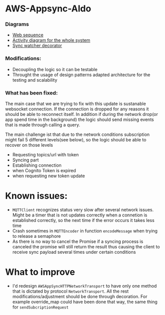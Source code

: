 # AWS-Appsync-Aldo


### Diagrams
- [Web sequence](https://www.lucidchart.com/invitations/accept/b60444f2-6543-4d62-9c13-12fdfdc07a5c)
- [Activity diagram for the whole system](https://www.lucidchart.com/invitations/accept/8b91585b-3901-46cd-992a-b5caea1e22c5)
- [Sync watcher decorator](https://www.lucidchart.com/invitations/accept/291451e2-b3b5-47ef-8d1d-fe488cc7c319)


### Modifications:
- Decoupling the logic so it can be testable
- Throught the usage of design patterns adapted architecture for the testing and scalability


### What has been fixed:
The main case that we are trying to fix with this update is sustanable websocket connection. If the connection is dropped for any reasons it should be able to reconnect itself. In addition if during the network drop(or app spend time in the background) the logic should send missing events that is made through calling a query.

The main challenge ist that due to the network conditions subscription might fail 5 different levels(see below), so the logic should be able to recover on those levels
- Requesting topics/url with token
- Syncing part
- Establishing connection
- when Cognito Token is expired
- when requesting new token update


# Known issues:
- `MQTTClient` recognizes status very slow after several network issues. Might be a timer that is not updates correctly when a connetion is established correctly, so the next time if the error occurs it takes less time
- Crash sometimes in `MQTTEncoder` in function `encodeMessage` when trying to release a semaphore 
- As there is no way to cancel the Promise if a syncing process is canceled the promise will still return the result thus causing the client to receive sync payload several times under certain conditions

# What to improve 
- I'd redesign `AWSAppSyncHTTPNetworkTransport` to have only one method that is dictated by protocol `NetworkTransport`. All the rest modifications/adjustment should be done through decoration. For example override_map could have been done that way, the same thing for `sendSubcriptionRequest`

